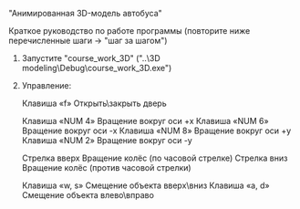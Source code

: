 "Анимированная 3D-модель автобуса"

Краткое руководство по работе программы (повторите ниже перечисленные шаги -> "шаг за шагом")

1) Запустите "course_work_3D" ("..\3D modeling\Debug\course_work_3D.exe")
2) Управление:

   Клавиша «f» Открыть\закрыть дверь

   Клавиша «NUM 4» Вращение вокруг оси +х 
   Клавиша «NUM 6» Вращение вокруг оси -х 
   Клавиша «NUM 8» Вращение вокруг оси +у	
   Клавиша «NUM 2» Вращение вокруг оси -у
   
   Стрелка вверх Вращение колёс (по часовой стрелке)
   Стрелка вниз Вращение колёс (против часовой стрелки)
   
   Клавиша «w, s» Смещение объекта вверх\вниз
   Клавиша «a, d» Смещение объекта влево\вправо